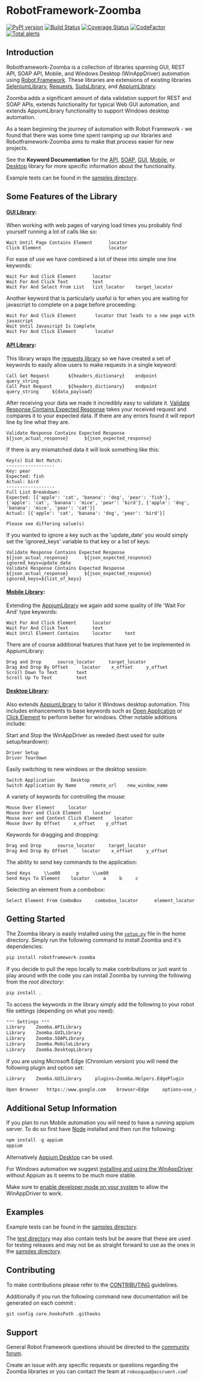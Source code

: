 RobotFramework-Zoomba
===========
[![PyPI version](https://badge.fury.io/py/robotframework-zoomba.svg)](https://badge.fury.io/py/robotframework-zoomba)
[![Build Status](https://travis-ci.com/Accruent/robotframework-zoomba.svg?branch=master)](https://travis-ci.com/Accruent/robotframework-zoomba)
[![Coverage Status](https://coveralls.io/repos/github/Accruent/robotframework-zoomba/badge.svg?branch=master)](https://coveralls.io/github/Accruent/robotframework-zoomba?branch=master)
[![CodeFactor](https://www.codefactor.io/repository/github/accruent/robotframework-zoomba/badge)](https://www.codefactor.io/repository/github/accruent/robotframework-zoomba)
[![Total alerts](https://img.shields.io/lgtm/alerts/g/Accruent/robotframework-zoomba.svg?logo=lgtm&logoWidth=18)](https://lgtm.com/projects/g/Accruent/robotframework-zoomba/alerts/)

Introduction
--------------

Robotframework-Zoomba is a collection of libraries spanning GUI, REST API, SOAP API, Mobile, and Windows Desktop (WinAppDriver) automation using [Robot Framework](https://github.com/robotframework/robotframework).
These libraries are extensions of existing libraries [SeleniumLibrary](https://github.com/robotframework/SeleniumLibrary), [Requests](https://github.com/bulkan/robotframework-requests), 
[SudsLibrary](https://github.com/aljcalandra/robotframework-sudslibrary), and [AppiumLibrary](https://github.com/serhatbolsu/robotframework-appiumlibrary).

Zoomba adds a significant amount of data validation support for REST and SOAP APIs, extends functionality for typical Web GUI automation, and
extends AppiumLibrary functionality to support Windows desktop automation.

As a team beginning the journey of automation with Robot Framework - we found that there was some time spent ramping up our libraries and Robotframework-Zoomba aims to make that process easier for new projects.

See the **Keyword Documentation** for the [API](https://accruent.github.io/robotframework-zoomba/APILibraryDocumentation.html), [SOAP](https://accruent.github.io/robotframework-zoomba/SOAPLibraryDocumentation.html),
[GUI](https://accruent.github.io/robotframework-zoomba/GUILibraryDocumentation.html), [Mobile](https://accruent.github.io/robotframework-zoomba/MobileLibraryDocumentation.html), or [Desktop](https://accruent.github.io/robotframework-zoomba/DesktopLibraryDocumentation.html) library for more specific information about the functionality.

Example tests can be found in the [samples directory](https://github.com/Accruent/robotframework-zoomba/tree/master/samples).

Some Features of the Library
--------------
#### [GUI Library](https://accruent.github.io/robotframework-zoomba/GUILibraryDocumentation.html):
When working with web pages of varying load times you probably find yourself running a lot of calls like so:
```robotframework
Wait Until Page Contains Element      locator
Click Element                         locator
```
For ease of use we have combined a lot of these into simple one line keywords:
```robotframework
Wait For And Click Element      locator
Wait For And Click Text         text
Wait For And Select From List   list_locator    target_locator
```
Another keyword that is particularly useful is for when you are waiting for javascript to complete on a page before proceeding:
```robotframework
Wait For And Click Element       locator that leads to a new page with javascript     
Wait Until Javascript Is Complete
Wait For And Click Element       locator
```

#### [API Library](https://accruent.github.io/robotframework-zoomba/APILibraryDocumentation.html):
This library wraps the [requests library](https://github.com/bulkan/robotframework-requests) so we have created a set of keywords to easily allow users to make requests in a single keyword:
```robotframework
Call Get Request       ${headers_dictionary}    endpoint    query_string
Call Post Request      ${headers_dictionary}    endpoint    query_string     ${data_payload}
```

After receiving your data we made it incredibly easy to validate it. [Validate Response Contains Expected Response](https://accruent.github.io/robotframework-zoomba/APILibraryDocumentation.html#Validate%20Response%20Contains%20Expected%20Response) takes your received request and compares it to your expected data. If there are any errors found it will report line by line what they are.
```robotframework
Validate Response Contains Expected Response    ${json_actual_response}      ${json_expected_response}
```
If there is any mismatched data it will look something like this:
```
Key(s) Did Not Match:
------------------
Key: pear
Expected: fish
Actual: bird
------------------
Full List Breakdown:
Expected: [{'apple': 'cat', 'banana': 'dog', 'pear': 'fish'}, {'apple': 'cat', 'banana': 'mice', 'pear': 'bird'}, {'apple': 'dog', 'banana': 'mice', 'pear': 'cat'}]
Actual: [{'apple': 'cat', 'banana': 'dog', 'pear': 'bird'}]

Please see differing value(s)
```
If you wanted to ignore a key such as the 'update_date' you would simply set the 'ignored_keys' variable to that key or a list of keys:
```robotframework
Validate Response Contains Expected Response    ${json_actual_response}      ${json_expected_response}      ignored_keys=update_date
Validate Response Contains Expected Response    ${json_actual_response}      ${json_expected_response}      ignored_keys=${list_of_keys}
```

#### [Mobile Library](https://accruent.github.io/robotframework-zoomba/MobileLibraryDocumentation.html):
Extending the [AppiumLibrary](https://github.com/serhatbolsu/robotframework-appiumlibrary) we again add some quality of life 'Wait For And' type keywords:
```robotframework
Wait For And Click Element      locator
Wait For And Click Text         text
Wait Until Element Contains     locator     text
```
There are of course additional features that have yet to be implemented in AppiumLibrary:
```robotframework
Drag and Drop      source_locator     target_locator
Drag And Drop By Offset     locator    x_offset     y_offset
Scroll Down To Text       text
Scroll Up To Text         text
```

#### [Desktop Library](https://accruent.github.io/robotframework-zoomba/DesktopLibraryDocumentation.html):
Also extends [AppiumLibrary](https://github.com/serhatbolsu/robotframework-appiumlibrary) to tailor it Windows desktop automation. This includes enhancements to base keywords such as [Open Application](https://accruent.github.io/robotframework-zoomba/DesktopLibraryDocumentation.html#Open%20Application) or [Click Element](https://accruent.github.io/robotframework-zoomba/DesktopLibraryDocumentation.html#Click%20Element) to perform better for windows. Other notable additions include:

Start and Stop the WinAppDriver as needed (best used for suite setup/teardown):
```robotframework
Driver Setup
Driver Teardown
```
Easily switching to new windows or the desktop session:
```robotframework
Switch Application      Desktop
Switch Application By Name     remote_url    new_window_name
```
A variety of keywords for controlling the mouse:
```robotframework
Mouse Over Element     locator
Mouse Over and Click Element    locator
Mouse over and Context Click Element    locator
Mouse Over By Offset     x_offset    y_offset
```
Keywords for dragging and dropping:
```robotframework
Drag and Drop      source_locator     target_locator
Drag And Drop By Offset     locator    x_offset     y_offset
```
The ability to send key commands to the application:
```robotframework
Send Keys     \\ue00      p     \\ue00
Send Keys To Element    locator     a     b     c
```
Selecting an element from a combobox:
```robotframework
Select Element From ComboBox     combobox_locator      element_locator
```

Getting Started
----------------

The Zoomba library is easily installed using the [`setup.py`](https://github.com/Accruent/robotframework-zoomba/blob/master/setup.py) file in the home directory.
Simply run the following command to install Zoomba and it's dependencies:

```python
pip install robotframework-zoomba
```

If you decide to pull the repo locally to make contributions or just want to play around with the code
you can install Zoomba by running the following from the *root directory*:
```python
pip install .
```

To access the keywords in the library simply add the following to your robot file settings (depending on what you need):
```python
*** Settings ***
Library    Zoomba.APILibrary
Library    Zoomba.GUILibrary
Library    Zoomba.SOAPLibrary
Library    Zoomba.MobileLibrary
Library    Zoomba.DesktopLibrary
```

If you are using Microsoft Edge (Chromium version) you will need the following plugin and option set:
```python
Library    Zoomba.GUILibrary     plugins=Zoomba.Helpers.EdgePlugin

Open Browser   https://www.google.com    browser=Edge     options=use_chromium=True
```

Additional Setup Information
---------------------------------

If you plan to run Mobile automation you will need to have a running appium server. To do so first have [Node](https://nodejs.org/en/download/)
installed and then run the following:
```python
npm install -g appium
appium
```
Alternatively [Appium Desktop](https://github.com/appium/appium-desktop/releases) can be used.

For Windows automation we suggest [installing and using the WinAppDriver](https://github.com/Microsoft/WinAppDriver/releases) without Appium as it seems to be much more stable.

Make sure to [enable developer mode on your system](https://www.howtogeek.com/292914/what-is-developer-mode-in-windows-10/#:~:text=How%20to%20Enable%20Developer%20Mode,be%20put%20into%20Developer%20Mode.) to allow the WinAppDriver to work.

Examples
------------
Example tests can be found in the [samples directory](https://github.com/Accruent/robotframework-zoomba/tree/master/samples).

The [test directory](https://github.com/Accruent/robotframework-zoomba/tree/master/test) may also contain tests but be aware that these are used for testing releases and may not be as straight forward to use as the ones in the [samples directory](https://github.com/Accruent/robotframework-zoomba/tree/master/samples).


Contributing
-----------------

To make contributions please refer to the [CONTRIBUTING](https://github.com/Accruent/robotframework-zoomba/blob/master/CONTRIBUTING.rst) guidelines.

Additionally if you run the following command new documentation will be generated on each commit :
```python
git config core.hooksPath .githooks
```

Support
---------------
General Robot Framework questions should be directed to the [community forum](https://forum.robotframework.org/).

Create an issue with any specific requests or questions regarding the Zoomba libraries or you can contact the team at `robosquad@accruent.com`!
